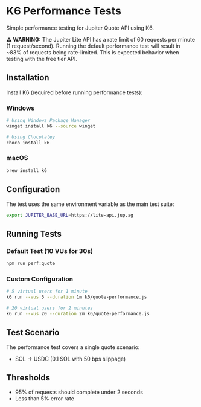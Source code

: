 # K6 Performance Tests

Simple performance testing for Jupiter Quote API using K6.

**⚠️ WARNING:** The Jupiter Lite API has a rate limit of 60 requests per minute (1 request/second). Running the default performance test will result in ~83% of requests being rate-limited. This is expected behavior when testing with the free tier API.

## Installation

Install K6 (required before running performance tests):

### Windows

```bash
# Using Windows Package Manager
winget install k6 --source winget

# Using Chocolatey
choco install k6
```

### macOS

```bash
brew install k6
```

## Configuration

The test uses the same environment variable as the main test suite:

```bash
export JUPITER_BASE_URL=https://lite-api.jup.ag
```

## Running Tests

### Default Test (10 VUs for 30s)

```bash
npm run perf:quote
```

### Custom Configuration

```bash
# 5 virtual users for 1 minute
k6 run --vus 5 --duration 1m k6/quote-performance.js

# 20 virtual users for 2 minutes
k6 run --vus 20 --duration 2m k6/quote-performance.js
```

## Test Scenario

The performance test covers a single quote scenario:

- SOL → USDC (0.1 SOL with 50 bps slippage)

## Thresholds

- 95% of requests should complete under 2 seconds
- Less than 5% error rate
